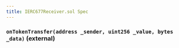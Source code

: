 ```yaml
---
title: IERC677Receiver.sol Spec
---
```


### `onTokenTransfer(address _sender, uint256 _value, bytes _data)` (external)
